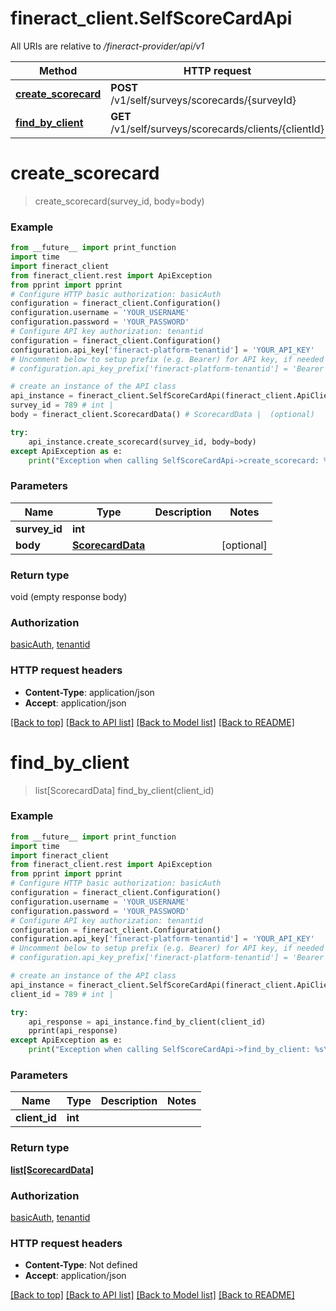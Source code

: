 # fineract_client.SelfScoreCardApi

All URIs are relative to */fineract-provider/api/v1*

Method | HTTP request | Description
------------- | ------------- | -------------
[**create_scorecard**](SelfScoreCardApi.md#create_scorecard) | **POST** /v1/self/surveys/scorecards/{surveyId} | 
[**find_by_client**](SelfScoreCardApi.md#find_by_client) | **GET** /v1/self/surveys/scorecards/clients/{clientId} | 

# **create_scorecard**
> create_scorecard(survey_id, body=body)



### Example
```python
from __future__ import print_function
import time
import fineract_client
from fineract_client.rest import ApiException
from pprint import pprint
# Configure HTTP basic authorization: basicAuth
configuration = fineract_client.Configuration()
configuration.username = 'YOUR_USERNAME'
configuration.password = 'YOUR_PASSWORD'
# Configure API key authorization: tenantid
configuration = fineract_client.Configuration()
configuration.api_key['fineract-platform-tenantid'] = 'YOUR_API_KEY'
# Uncomment below to setup prefix (e.g. Bearer) for API key, if needed
# configuration.api_key_prefix['fineract-platform-tenantid'] = 'Bearer'

# create an instance of the API class
api_instance = fineract_client.SelfScoreCardApi(fineract_client.ApiClient(configuration))
survey_id = 789 # int | 
body = fineract_client.ScorecardData() # ScorecardData |  (optional)

try:
    api_instance.create_scorecard(survey_id, body=body)
except ApiException as e:
    print("Exception when calling SelfScoreCardApi->create_scorecard: %s\n" % e)
```

### Parameters

Name | Type | Description  | Notes
------------- | ------------- | ------------- | -------------
 **survey_id** | **int**|  | 
 **body** | [**ScorecardData**](ScorecardData.md)|  | [optional] 

### Return type

void (empty response body)

### Authorization

[basicAuth](../README.md#basicAuth), [tenantid](../README.md#tenantid)

### HTTP request headers

 - **Content-Type**: application/json
 - **Accept**: application/json

[[Back to top]](#) [[Back to API list]](../README.md#documentation-for-api-endpoints) [[Back to Model list]](../README.md#documentation-for-models) [[Back to README]](../README.md)

# **find_by_client**
> list[ScorecardData] find_by_client(client_id)



### Example
```python
from __future__ import print_function
import time
import fineract_client
from fineract_client.rest import ApiException
from pprint import pprint
# Configure HTTP basic authorization: basicAuth
configuration = fineract_client.Configuration()
configuration.username = 'YOUR_USERNAME'
configuration.password = 'YOUR_PASSWORD'
# Configure API key authorization: tenantid
configuration = fineract_client.Configuration()
configuration.api_key['fineract-platform-tenantid'] = 'YOUR_API_KEY'
# Uncomment below to setup prefix (e.g. Bearer) for API key, if needed
# configuration.api_key_prefix['fineract-platform-tenantid'] = 'Bearer'

# create an instance of the API class
api_instance = fineract_client.SelfScoreCardApi(fineract_client.ApiClient(configuration))
client_id = 789 # int | 

try:
    api_response = api_instance.find_by_client(client_id)
    pprint(api_response)
except ApiException as e:
    print("Exception when calling SelfScoreCardApi->find_by_client: %s\n" % e)
```

### Parameters

Name | Type | Description  | Notes
------------- | ------------- | ------------- | -------------
 **client_id** | **int**|  | 

### Return type

[**list[ScorecardData]**](ScorecardData.md)

### Authorization

[basicAuth](../README.md#basicAuth), [tenantid](../README.md#tenantid)

### HTTP request headers

 - **Content-Type**: Not defined
 - **Accept**: application/json

[[Back to top]](#) [[Back to API list]](../README.md#documentation-for-api-endpoints) [[Back to Model list]](../README.md#documentation-for-models) [[Back to README]](../README.md)

